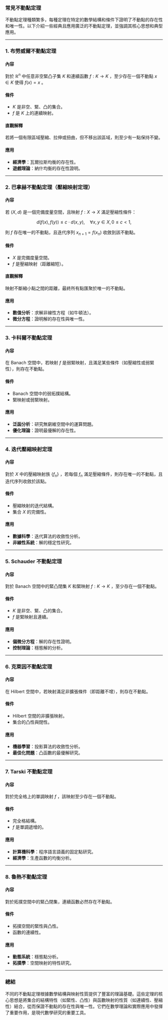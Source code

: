 ### 常見不動點定理  

不動點定理種類繁多，每種定理在特定的數學結構和條件下證明了不動點的存在性和唯一性。以下介紹一些經典且應用廣泛的不動點定理，並強調其核心思想和典型應用。  

---

### **1. 布勞威爾不動點定理**  

#### **內容**  
對於  $`\mathbb{R}^n`$  中任意非空緊凸子集  $`K`$  和連續函數  $`f: K \to K`$ ，至少存在一個不動點  $`x \in K`$  使得  $`f(x) = x`$ 。  

#### **條件**  
-  $`K`$  是非空、緊、凸的集合。  
-  $`f`$  是  $`K`$  上的連續映射。  

#### **直觀解釋**  
若將一個有限區域壓縮、拉伸或扭曲，但不移出該區域，則至少有一點保持不變。  

#### **應用**  
- **經濟學**：瓦爾拉斯均衡的存在性。  
- **遊戲理論**：納什均衡的存在性證明。  

---

### **2. 巴拿赫不動點定理（壓縮映射定理）**  

#### **內容**  
若  $`(X, d)`$  是一個完備度量空間，且映射  $`f: X \to X`$  滿足壓縮性條件：  

```math
d(f(x), f(y)) \leq c \cdot d(x, y), \quad \forall x, y \in X, \, 0 \leq c < 1,
```
  
則  $`f`$  存在唯一的不動點，且迭代序列  $`x_{n+1} = f(x_n)`$  收斂到該不動點。  

#### **條件**  
-  $`X`$  是完備度量空間。  
-  $`f`$  是壓縮映射（距離縮短）。  

#### **直觀解釋**  
映射不斷縮小點之間的距離，最終所有點匯聚於唯一的不動點。  

#### **應用**  
- **數值分析**：求解非線性方程（如牛頓法）。  
- **微分方程**：證明解的存在性與唯一性。  

---

### **3. 卡科爾不動點定理**  

#### **內容**  
在 Banach 空間中，若映射  $`f`$  是弱緊映射，且滿足某些條件（如壓縮性或弱緊性），則存在不動點。  

#### **條件**  
- Banach 空間中的弱拓撲結構。  
- 緊映射或弱緊映射。  

#### **應用**  
- **泛函分析**：研究無窮維空間中的運算問題。  
- **優化理論**：證明最優解的存在性。  

---

### **4. 迭代壓縮映射定理**  

#### **內容**  
對於  $`X`$  中的壓縮映射族  $`\{f_n\}`$ ，若每個  $`f_n`$  滿足壓縮條件，則存在唯一的不動點，且迭代序列收斂於該點。  

#### **條件**  
- 壓縮映射的迭代結構。  
- 集合  $`X`$  的完備性。  

#### **應用**  
- **數據科學**：迭代算法的收斂性分析。  
- **非線性系統**：解的穩定性研究。  

---

### **5. Schauder 不動點定理**  

#### **內容**  
對於 Banach 空間中的緊凸閉集  $`K`$  和緊映射  $`f: K \to K`$ ，至少存在一個不動點。  

#### **條件**  
-  $`K`$  是非空、緊、凸的集合。  
-  $`f`$  是緊映射且連續。  

#### **應用**  
- **偏微分方程**：解的存在性證明。  
- **控制理論**：穩態解的分析。  

---

### **6. 克萊因不動點定理**  

#### **內容**  
在 Hilbert 空間中，若映射滿足非擴張條件（即距離不增），則存在不動點。  

#### **條件**  
- Hilbert 空間的非擴張映射。  
- 集合的凸性與閉性。  

#### **應用**  
- **機器學習**：投影算法的收斂性分析。  
- **最佳化問題**：凸函數的最優解研究。  

---

### **7. Tarski 不動點定理**  

#### **內容**  
對於完全格上的單調映射  $`f`$ ，該映射至少存在一個不動點。  

#### **條件**  
- 完全格結構。  
-  $`f`$  是單調遞增的。  

#### **應用**  
- **計算機科學**：程序語言語義的固定點研究。  
- **經濟學**：生產函數的均衡分析。  

---

### **8. 魯熱不動點定理**  

#### **內容**  
對於拓撲空間中的緊凸閉集，連續函數必然存在不動點。  

#### **條件**  
- 拓撲空間的緊性與凸性。  
- 函數的連續性。  

#### **應用**  
- **動態系統**：穩態點分析。  
- **拓撲學**：空間映射的特性研究。  

---

### **總結**

不同的不動點定理根據數學結構與映射性質提供了豐富的理論基礎。這些定理的核心思想是將集合的結構特性（如緊性、凸性）與函數映射的性質（如連續性、壓縮性）結合，從而保證不動點的存在性與唯一性。它們在數學理論和實際應用中發揮了重要作用，是現代數學研究的重要工具。